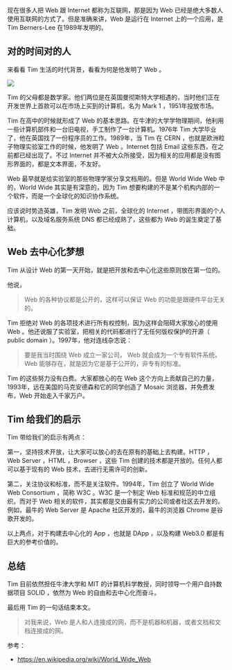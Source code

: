 现在很多人把 Web 跟 Internet 都称为互联网，那是因为 Web 已经是绝大多数人使用互联网的方式了。但是准确来讲，Web 是运行在 Internet 上的一个应用，是 Tim Berners-Lee 在1989年发明的。

## 对的时间对的人

来看看 Tim 生活的时代背景，看看为何是他发明了 Web 。

![](https://img.haoqicat.com/2019072001.jpg)

Tim 的父母都是数学家。他们两位是在英国曼彻斯特大学相遇的，当时他们正在开发世界上首款可以在市场上买到的计算机，名为 Mark 1 ，1951年投放市场。

Tim 在高中的时候就形成了 Web 的基本思路。在牛津的大学学物理期间，他利用一些计算机部件和一台旧电视，手工制作了一台计算机。1976年 Tim 大学毕业了，他在英国找了一份程序员的工作。1989年，当 Tim 在 CERN ，也就是欧洲粒子物理实验室工作的时候，他发明了 Web 。Internet 包括 Email 这些东西，在之前都已经出现了。不过 Internet 并不被大众所接受，因为相关的应用都是没有图形界面的，都是文本界面，不友好。

Web 最早就是给实验室的那些物理学家分享文档用的。但是 World Wide Web 中的，World Wide 其实是有深意的，因为 Tim 想要构建的不是某个机构内部的一个软件，而是一个全球化的知识协作系统。

应该说时势造英雄，Tim 发明 Web 之前，全球化的 Internet ，带图形界面的个人计算机，以及域名服务系统 DNS 都已经成熟了，这些都为 Web 的诞生奠定了基础。

## Web 去中心化梦想

Tim 从设计 Web 的第一天开始，就是把开放和去中心化这些原则放在第一位的。

他说，

> Web 的各种协议都是公开的，这样可以保证 Web 的功能是跟硬件平台无关的。

Tim 拒绝对 Web 的各项技术进行所有权控制，因为这样会阻碍大家放心的使用 Web 。他还说服了实验室，把相关的代码都进行了无任何版权保护的开源（ public domain ）。1997年，他对连线杂志说：

> 要是我当时围绕 Web 成立一家公司， Web 就会成为一个专有软件系统。Web 能够存在，就是因为它是基于公开的，非专有的标准。

Tim 的这些努力没有白费。大家都放心的在 Web 这个方向上贡献自己的力量，1993年，远在美国的马克安德森和它的同学创造了 Mosaic 浏览器，并免费发布，Web 开始走入千家万户。

## Tim 给我们的启示

Tim 带给我们的启示有两点：

第一，坚持技术开放，让大家可以放心的去在原有的基础上去构建。HTTP ，Web Server ，HTML ，Browser ，这些 Tim 创建的技术都是开放的。任何人都可以基于现有的 Web 技术，去进行无需许可的创新。

第二，关注协议和标准，而不是关注软件。1994年，Tim 创立了 World Wide Web Consortium ，简称 W3C 。W3C 是一个制定 Web 标准和规范的中立组织。而对于 Web 相关的软件，其实都是交由最有实力的公司或者社区去开发的。例如，最牛的 Web Server 是 Apache 社区开发的，最牛的浏览器 Chrome 是谷歌开发的。

以上两点，对于构建去中心化的 App ，也就是 DApp ，以及构建 Web3.0 都是有巨大的参考价值的。

## 总结

Tim 目前依然担任牛津大学和 MIT 的计算机科学教授，同时领导一个用户自持数据项目 SOLID ，依然为 Web 的自由和去中心化而奋斗。

最后用 Tim 的一句话结束本文。

> 对我来说，Web 是人和人连接成的网，而不是机器和机器，或者文档和文档连接成的网。

参考：

- https://en.wikipedia.org/wiki/World_Wide_Web
